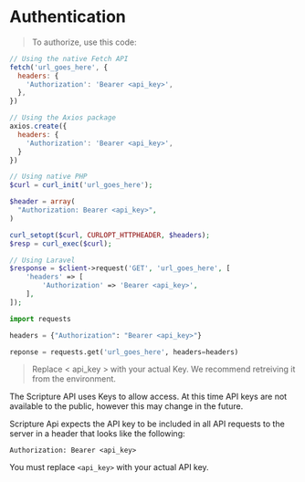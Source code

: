 # Authentication

> To authorize, use this code:

```javascript
// Using the native Fetch API
fetch('url_goes_here', {
  headers: {
    'Authorization': 'Bearer <api_key>',
  },
})

// Using the Axios package
axios.create({
  headers: {
    'Authorization': 'Bearer <api_key>',
  }
})
```

```php
// Using native PHP
$curl = curl_init('url_goes_here');

$header = array(
  "Authorization: Bearer <api_key>",
)

curl_setopt($curl, CURLOPT_HTTPHEADER, $headers);
$resp = curl_exec($curl);

// Using Laravel
$response = $client->request('GET', 'url_goes_here', [
    'headers' => [
        'Authorization' => 'Bearer <api_key>',
    ],
]);
```

```python
import requests

headers = {"Authorization": "Bearer <api_key>"}

reponse = requests.get('url_goes_here', headers=headers)
```

> Replace < api_key > with your actual Key. We recommend retreiving it from the environment.

The Scripture API uses Keys to allow access. At this time API keys are not available to the public, however this may change in the future.

Scripture Api expects the API key to be included in all API requests to the server in a header that looks like the following:

`Authorization: Bearer <api_key>`

<aside class="notice">
You must replace <code>&ltapi_key&gt</code> with your actual API key.
</aside>
